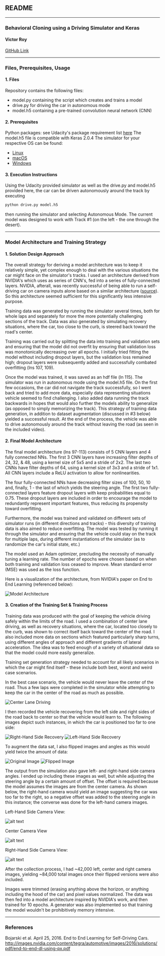 ## **README**
---

### **Behavioral Cloning using a Driving Simulator and Keras**

#### **Victor Roy**

[GitHub Link](https://github.com/soniccrhyme/SDND-Project_3)

---

[//]: # (Image References)

[image1]: ./report_images/model_architecture.png "Model Visualization"
[image2]: ./report_images/center_driving.jpg "Center Lane Driving"
[image3]: ./report_images/right_recovery.jpg "Right-Hand Side Recovery"
[image4]: ./report_images/left_recovery.jpg "Left-Hand Side Recovery"
[image5]: ./report_images/original_image.jpg "Original Image"
[image6]: ./report_images/flipped_image.jpg "Flipped Image"
[image7]: ./report_images/camera_center.jpg "Center Camera View"
[image8]: ./report_images/camera_right.jpg "Right Camera View"
[image9]: ./report_images/camera_left.jpg "Left Camera View"


### Files, Prerequisites, Usage

#### 1. Files

Repository contains the following files:
* model.py containing the script which creates and trains a model
* drive.py for driving the car in autonomous mode
* model.h5 containing a pre-trained convolution neural network (CNN)

#### 2. Prerequisites

Python packages: see Udacity's package requirement list [here](https://github.com/udacity/CarND-Term1-Starter-Kit/blob/master/environment.yml)
The model.h5 file is compatible with Keras 2.0.4
The simulator for your respective OS can be found:
* [Linux](https://d17h27t6h515a5.cloudfront.net/topher/2017/February/58ae46bb_linux-sim/linux-sim.zip)
* [macOS](https://d17h27t6h515a5.cloudfront.net/topher/2017/February/58ae4594_mac-sim.app/mac-sim.app.zip)
* [Windows](https://d17h27t6h515a5.cloudfront.net/topher/2017/February/58ae4419_windows-sim/windows-sim.zip)

#### 3. Execution Instructions
Using the Udacity provided simulator as well as the drive.py and model.h5 provided here, the car can be driven autonomously around the track by executing
```sh
python drive.py model.h5
```
then running the simulator and selecting Autonomous Mode. The current model was designed to work with Track #1 (on the left - the one through the desert).

---

### Model Architecture and Training Strategy

#### 1. Solution Design Approach

The overall strategy for deriving a model architecture was to keep it relatively simple, yet complex enough to deal with the various situations the car might face on the simulator's tracks. I used an architecture derived from NVIDIA's which uses as series of CNN's, fed into a series of fully-connected layers. NVIDIA, afterall, was recently successful of being able to run a self-driving car on camera inputs alone based on a similar architecture ([source](http://images.nvidia.com/content/tegra/automotive/images/2016/solutions/pdf/end-to-end-dl-using-px.pdf)). So this architecture seemed sufficient for this significantly less intensive purpose.

Training data was generated by running the simulator several times, both for whole laps and separately for more the more potentially challenging sections of the track. Data was also generated by simulating recovery situations, where the car, too close to the curb, is steered back toward the road's center.

Training was carried out by splitting the data into training and validation sets and ensuring that the model did not overfit by ensuring that validation loss was monotonically decreasing over all epochs. I initially tried fitting the model without including dropout layers, but the validation loss remained high; dropout layers were subsequently added and successfully combated overfitting (lns 107, 109).

Once the model was trained, it was saved as an hdf file (ln 115). The simulator was run in autonomous mode using the model.h5 file. On the first few occasions, the car did not navigate the track successfully, so I went back and tried to add more data, especially data representing situations vehicle seemed to find challenging. I also added data running the track backwards in hopes that would also further the models ability to generalize (as opposed to simply memorizing the track). This strategy of training data generation, in addition to dataset augmentation (discussed in #3 below) yielded a successful result. At the end of the process, the vehicle was able to drive autonomously around the track without leaving the road (as seen in the included video).

#### 2. Final Model Architecture

The final model architecture (lns 97-113) consists of 5 CNN layers and 4 fully connected NNs. The first 3 CNN layers have increasing filter depths of 24, 32, & 48, using a kernel size of 5x5 and a stride of 2x2. The last two CNNs have filter depths of 64, using a kernel size of 3x3 and a stride of 1x1. All CNN layers include a ReLU activation to allow for nonlinearities.

The four fully-connected NNs have decreasing filter sizes of 100, 50, 10 and, finally, 1 - the last of which yields the steering angle. The first two fully-connected layers feature dropout layers with keep probabilities equal to 0.75. These dropout layers are included in order to encourage the model to redundantly represent important features, thus reducing its propensity toward overfitting.

Furthermore, the model was trained and validated on different sets of simulator runs (in different directions and tracks) - this diversity of training data is also aimed to reduce overfitting. The model was tested by running it through the simulator and ensuring that the vehicle could stay on the track for multiple laps, during different instantiations of the simulator (as to randomize the car's initial state, etc.)

The model used an Adam optimizer, precluding the necessity of manually tuning a learning rate. The number of epochs were chosen based on when both training and validation loss ceased to improve. Mean standard error (MSE) was used as the loss function.

Here is a visualization of the architecture, from NVIDIA's paper on End to End Learning (referenced below):

![Model Architecture][image1]


#### 3. Creation of the Training Set & Training Process

Training data was produced with the goal of keeping the vehicle driving safely within the limits of the road. I used a combination of center lane driving, as well as recovery situations, where the car, located too closely to the curb, was shown to correct itself back toward the center of the road. I also included more data on sections which featured particularly sharp turns, using different angles of approach and different gradients of lateral acceleration. The idea was to feed enough of a variety of situational data so that the model could more easily generalize.

Training set generation strategy needed to account for all likely scenarios in which the car might find itself - these include both best, worst and weird case scenarios.

In the best case scenario, the vehicle would never leave the center of the road. Thus a few laps were completed in the simulator while attempting to keep the car in the center of the road as much as possible.  

![Center Lane Driving][image2]

I then recorded the vehicle recovering from the left side and right sides of the road back to center so that the vehicle would learn to. The following images depict such instances, in which the car is positioned too far to one side:

![Right-Hand Side Recovery][image3]
![Left-Hand Side Recovery][image4]

To augment the data sat, I also flipped images and angles as this would yield twice the amount of data:

![Original Image][image5]
![Flipped Image][image6]

The output from the simulation also gave left- and right-hand side camera angles. I ended up including these images as well, but while adjusting the steering angle by a certain amount of offset. The offset is required because the model assumes the images are from the center camera. As shown below, the right-hand camera would yield an image suggesting the car was too far to the right, so a negative offset was added to the steering angle in this instance; the converse was done for the left-hand camera images.

Left-Hand Side Camera View:

![alt text][image9]

Center Camera View

![alt text][image7]

Right-Hand Side Camera View:

![alt text][image8]

After the collection process, I had ~42,000 left, center and right camera images, yielding ~84,000 total images once their flipped versions were also included.  

Images were trimmed (erasing anything above the horizon, or anything including the hood of the car) and pixel values normalized. The data was then fed into a model architecture inspired by NVIDIA's work, and then trained for 10 epochs. A generator was also implemented so that training the model wouldn't be prohibitively memory intensive.

---

### References

Bojarski et al. April 25, 2016. End to End Learning for Self-Driving Cars. http://images.nvidia.com/content/tegra/automotive/images/2016/solutions/pdf/end-to-end-dl-using-px.pdf
